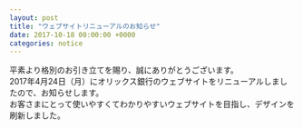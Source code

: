 ```yaml
---
layout: post
title: "ウェブサイトリニューアルのお知らせ"
date: 2017-10-18 00:00:00 +0000
categories: notice
---
```

平素より格別のお引き立てを賜り、誠にありがとうございます。<br>
2017年4月24日（月）にオリックス銀行のウェブサイトをリニューアルしましたので、お知らせします。<br>
お客さまにとって使いやすくてわかりやすいウェブサイトを目指し、デザインを刷新しました。
